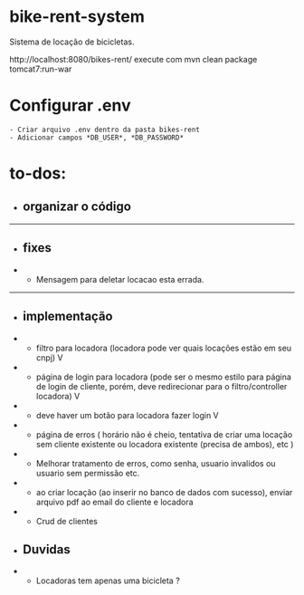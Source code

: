 # bike-rent-system

Sistema de locação de bicicletas.

http://localhost:8080/bikes-rent/
execute com mvn clean package tomcat7:run-war

# Configurar .env
    - Criar arquivo .env dentro da pasta bikes-rent
    - Adicionar campos *DB_USER*, *DB_PASSWORD*

# to-dos:

- ## organizar o código

<hr>

- ## fixes
- - Mensagem para deletar locacao esta errada.


<hr>

- ## implementação
- - filtro para locadora (locadora pode ver quais locações estão em seu cnpj) V
- - página de login para locadora (pode ser o mesmo estilo para página de login de cliente, porém, deve redirecionar para o filtro/controller locadora) V
- - deve haver um botão para locadora fazer login V
- - página de erros ( horário não é cheio, tentativa de criar uma locação sem cliente existente ou locadora existente (precisa de ambos), etc )
- - Melhorar tratamento de erros, como senha, usuario invalidos ou usuario sem permissão etc.
- - ao criar locação (ao inserir no banco de dados com sucesso), enviar arquivo pdf ao email do cliente e locadora
- - Crud de clientes

- ## Duvidas
- - Locadoras tem apenas uma bicicleta ?

